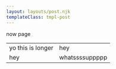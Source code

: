 ```yaml
---
layout: layouts/post.njk
templateClass: tmpl-post
---
```

now page

|||
|---|---|
|yo this is longer|hey|
|hey|whatssssuppppp|
